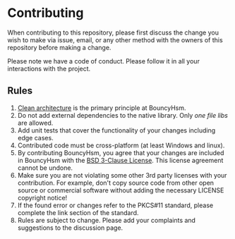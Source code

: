 # Contributing

When contributing to this repository, please first discuss the change you wish to make via issue,
email, or any other method with the owners of this repository before making a change. 

Please note we have a code of conduct. Please follow it in all your interactions with the project.

## Rules
1. [Clean architecture](https://learn.microsoft.com/en-us/dotnet/architecture/modern-web-apps-azure/common-web-application-architectures#clean-architecture) is the primary principle at BouncyHsm.
1. Do not add external dependencies to the native library. Only _one file libs_ are allowed.
1. Add unit tests that cover the functionality of your changes including edge cases.
1. Contributed code must be cross-platform (at least Windows and linux).
1. By contributing BouncyHsm, you agree that your changes are included in BouncyHsm with the [BSD 3-Clause License](https://github.com/harrison314/BouncyHsm?tab=BSD-3-Clause-1-ov-file#readme). This license agreement cannot be undone.
1. Make sure you are not violating some other 3rd party licenses with your contribution. For example, don't copy source code from other open source or commercial software without adding the necessary LICENSE copyright notice!
1. If the found error or changes refer to the PKCS#11 standard, please complete the link section of the standard.
1. Rules are subject to change. Please add your complaints and suggestions to the discussion page.
